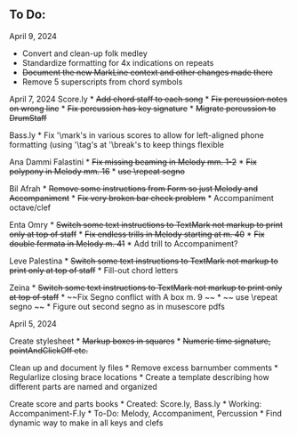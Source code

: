 To Do:
------

April 9, 2024
* Convert and clean-up folk medley
* Standardize formatting for 4x indications on repeats
* ~~Document the new MarkLine context and other changes made there~~
* Remove 5 superscripts from chord symbols

April 7, 2024
Score.ly
    * ~~Add chord staff to each song~~
    * ~~Fix percussion notes on wrong line~~
    * ~~Fix percussion has key signature~~
    * ~~Migrate percussion to DrumStaff~~

Bass.ly
    * Fix '\mark's in various scores to allow for left-aligned phone formatting (using '\tag's at '\break's to keep things flexible

Ana Dammi Falastini
    * ~~Fix missing beaming in Melody mm. 1-2~~
    * ~~Fix polypony in Melody mm. 16~~
    * ~~use \repeat segno~~

Bil Afrah
    * ~~Remove some instructions from Form so just Melody and Accompaniment~~
    * ~~Fix very broken bar check problem~~
    * Accompaniment octave/clef

Enta Omry
    * ~~Switch some text instructions to TextMark not markup to print only at top of staff~~
    * ~~Fix endless trills in Melody starting at m. 40~~
    * ~~Fix double fermata in Melody m. 41~~
    * Add trill to Accompaniment?

Leve Palestina
    * ~~Switch some text instructions to TextMark not markup to print only at top of staff~~
    * Fill-out chord letters

Zeina
    * ~~Switch some text instructions to TextMark not markup to print only at top of staff~~
    * ~~Fix Segno conflict with A box m. 9  ~~ 
    * ~~ use \repeat segno ~~
    * Figure out second segno as in musescore pdfs

April 5, 2024

Create stylesheet
    * ~~Markup boxes in squares~~
    * ~~Numeric time signature, pointAndClickOff etc.~~

Clean up and document ly files
    * Remove excess barnumber comments
    * Regularlize closing brace locations
    * Create a template describing how different parts are named and organized

Create score and parts books
    * Created: Score.ly, Bass.ly
    * Working: Accompaniment-F.ly
    * To-Do: Melody, Accompaniment, Percussion
    * Find dynamic way to make in all keys and clefs
